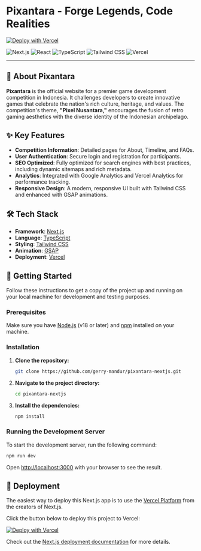 # Pixantara - Forge Legends, Code Realities

[![Deploy with Vercel](https://vercel.com/button)](https://vercel.com/new/clone?repository-url=https%3A%2F%2Fgithub.com%2Fgerry-mandur%2Fpixantara-nextjs)

![Next.js](https://img.shields.io/badge/Next.js-000000?style=for-the-badge&logo=nextdotjs&logoColor=white)
![React](https://img.shields.io/badge/React-20232A?style=for-the-badge&logo=react&logoColor=61DAFB)
![TypeScript](https://img.shields.io/badge/TypeScript-007ACC?style=for-the-badge&logo=typescript&logoColor=white)
![Tailwind CSS](https://img.shields.io/badge/Tailwind_CSS-38B2AC?style=for-the-badge&logo=tailwind-css&logoColor=white)
![Vercel](https://img.shields.io/badge/Vercel-000000?style=for-the-badge&logo=vercel&logoColor=white)

---

## 🚀 About Pixantara

**Pixantara** is the official website for a premier game development competition in Indonesia. It challenges developers to create innovative games that celebrate the nation's rich culture, heritage, and values. The competition's theme, **"Pixel Nusantara,"** encourages the fusion of retro gaming aesthetics with the diverse identity of the Indonesian archipelago.

## ✨ Key Features

- **Competition Information**: Detailed pages for About, Timeline, and FAQs.
- **User Authentication**: Secure login and registration for participants.
- **SEO Optimized**: Fully optimized for search engines with best practices, including dynamic sitemaps and rich metadata.
- **Analytics**: Integrated with Google Analytics and Vercel Analytics for performance tracking.
- **Responsive Design**: A modern, responsive UI built with Tailwind CSS and enhanced with GSAP animations.

## 🛠️ Tech Stack

- **Framework**: [Next.js](https://nextjs.org/)
- **Language**: [TypeScript](https://www.typescriptlang.org/)
- **Styling**: [Tailwind CSS](https://tailwindcss.com/)
- **Animation**: [GSAP](https://greensock.com/gsap/)
- **Deployment**: [Vercel](https://vercel.com/)

## 🏁 Getting Started

Follow these instructions to get a copy of the project up and running on your local machine for development and testing purposes.

### Prerequisites

Make sure you have [Node.js](https://nodejs.org/en/) (v18 or later) and [npm](https://www.npmjs.com/) installed on your machine.

### Installation

1.  **Clone the repository:**

    ```bash
    git clone https://github.com/gerry-mandur/pixantara-nextjs.git
    ```

2.  **Navigate to the project directory:**

    ```bash
    cd pixantara-nextjs
    ```

3.  **Install the dependencies:**

    ```bash
    npm install
    ```

### Running the Development Server

To start the development server, run the following command:

```bash
npm run dev
```

Open [http://localhost:3000](http://localhost:3000) with your browser to see the result.

## 🚀 Deployment

The easiest way to deploy this Next.js app is to use the [Vercel Platform](https://vercel.com/new?utm_medium=default-template&filter=next.js&utm_source=create-next-app&utm_campaign=create-next-app-readme) from the creators of Next.js.

Click the button below to deploy this project to Vercel:

[![Deploy with Vercel](https://vercel.com/button)](https://vercel.com/new/clone?repository-url=https%3A%2F%2Fgithub.com%2Fgerry-mandur%2Fpixantara-nextjs)

Check out the [Next.js deployment documentation](https://nextjs.org/docs/app/building-your-application/deploying) for more details.
